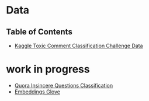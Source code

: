 # Data

## Table of Contents

  - [Kaggle Toxic Comment Classification Challenge Data](https://www.kaggle.com/c/jigsaw-toxic-comment-classification-challenge/data)





# work in progress

  - [Quora Insincere Questions Classification](https://www.kaggle.com/c/quora-insincere-questions-classification/data)
  - [Embeddings Glove](https://nlp.stanford.edu/projects/glove/)
